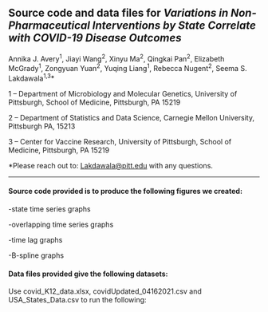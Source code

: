## Source code and data files for *Variations in Non-Pharmaceutical Interventions by State Correlate with COVID-19 Disease Outcomes*

Annika J. Avery<sup>1</sup>, Jiayi Wang<sup>2</sup>, Xinyu Ma<sup>2</sup>, Qingkai Pan<sup>2</sup>, Elizabeth McGrady<sup>1</sup>, Zongyuan Yuan<sup>2</sup>, Yuqing Liang<sup>1</sup>, Rebecca Nugent<sup>2</sup>, Seema S. Lakdawala<sup>1,3</sup>*

1 – Department of Microbiology and Molecular Genetics, University of Pittsburgh, School of Medicine, Pittsburgh, PA 15219

2 – Department of Statistics and Data Science, Carnegie Mellon University, Pittsburgh PA, 15213

3 – Center for Vaccine Research, University of Pittsburgh, School of Medicine, Pittsburgh, PA 15219

*Please reach out to: Lakdawala@pitt.edu with any questions. 
_________

#### Source code provided is to produce the following figures we created:

-state time series graphs

-overlapping time series graphs

-time lag graphs

-B-spline graphs 

#### Data files provided give the following datasets:




Use covid_K12_data.xlsx, covidUpdated_04162021.csv and USA_States_Data.csv to run the following:
